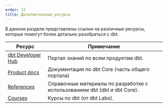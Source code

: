```yaml
---
order: 13
title: Дополнительные ресурсы
---
```


В данном разделе представлены ссылки на различные ресурсы, которые помогут более детально разобраться с dbt.

| Ресурс                                                              | Примечание                                                                |
|---------------------------------------------------------------------|---------------------------------------------------------------------------|
| [dbt Developer Hub](https://docs.getdbt.com/)                       | Портал знаний по всем продуктам dbt.                                      |
| [Product docs](https://docs.getdbt.com/docs/introduction)           | Документация по dbt Core (часть общего портала)                           |
| [References](https://docs.getdbt.com/reference/references-overview) | Справочные материалы по разработке с использованием dbt (dbt и dbt Core). |
| [Courses](https://learn.getdbt.com/catalog)                         | Курсы по dbt (от dbt Labs).                                               |


